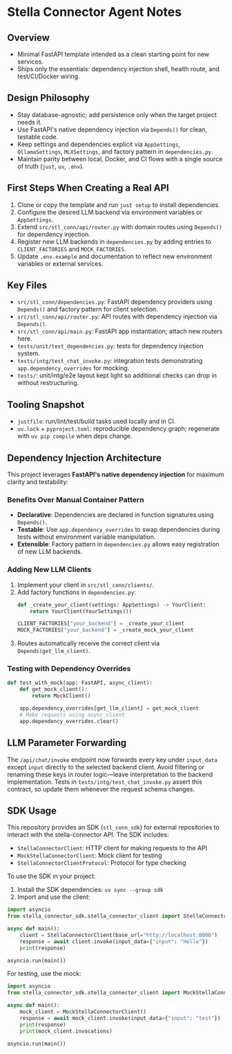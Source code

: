 # Stella Connector Agent Notes

## Overview
- Minimal FastAPI template intended as a clean starting point for new services.
- Ships only the essentials: dependency injection shell, health route, and test/CI/Docker wiring.

## Design Philosophy
- Stay database-agnostic; add persistence only when the target project needs it.
- Use FastAPI's native dependency injection via `Depends()` for clean, testable code.
- Keep settings and dependencies explicit via `AppSettings`, `OllamaSettings`, `MLXSettings`, and factory pattern in `dependencies.py`.
- Maintain parity between local, Docker, and CI flows with a single source of truth (`just`, `uv`, `.env`).

## First Steps When Creating a Real API
1. Clone or copy the template and run `just setup` to install dependencies.
2. Configure the desired LLM backend via environment variables or `AppSettings`.
3. Extend `src/stl_conn/api/router.py` with domain routes using `Depends()` for dependency injection.
4. Register new LLM backends in `dependencies.py` by adding entries to `CLIENT_FACTORIES` and `MOCK_FACTORIES`.
5. Update `.env.example` and documentation to reflect new environment variables or external services.

## Key Files
- `src/stl_conn/dependencies.py`: FastAPI dependency providers using `Depends()` and factory pattern for client selection.
- `src/stl_conn/api/router.py`: API routes with dependency injection via `Depends()`.
- `src/stl_conn/api/main.py`: FastAPI app instantiation; attach new routers here.
- `tests/unit/test_dependencies.py`: tests for dependency injection system.
- `tests/intg/test_chat_invoke.py`: integration tests demonstrating `app.dependency_overrides` for mocking.
- `tests/`: unit/intg/e2e layout kept light so additional checks can drop in without restructuring.

## Tooling Snapshot
- `justfile`: run/lint/test/build tasks used locally and in CI.
- `uv.lock` + `pyproject.toml`: reproducible dependency graph; regenerate with `uv pip compile` when deps change.

## Dependency Injection Architecture

This project leverages **FastAPI's native dependency injection** for maximum clarity and testability:

### Benefits Over Manual Container Pattern
- **Declarative**: Dependencies are declared in function signatures using `Depends()`.
- **Testable**: Use `app.dependency_overrides` to swap dependencies during tests without environment variable manipulation.
- **Extensible**: Factory pattern in `dependencies.py` allows easy registration of new LLM backends.

### Adding New LLM Clients
1. Implement your client in `src/stl_conn/clients/`.
2. Add factory functions in `dependencies.py`:
   ```python
   def _create_your_client(settings: AppSettings) -> YourClient:
       return YourClient(YourSettings())

   CLIENT_FACTORIES["your_backend"] = _create_your_client
   MOCK_FACTORIES["your_backend"] = _create_mock_your_client
   ```
3. Routes automatically receive the correct client via `Depends(get_llm_client)`.

### Testing with Dependency Overrides
```python
def test_with_mock(app: FastAPI, async_client):
    def get_mock_client():
        return MockClient()

    app.dependency_overrides[get_llm_client] = get_mock_client
    # Make requests using async_client
    app.dependency_overrides.clear()
```

## LLM Parameter Forwarding

The `/api/chat/invoke` endpoint now forwards every key under `input_data` except `input` directly to the selected backend client.
Avoid filtering or renaming these keys in router logic—leave interpretation to the backend implementation. Tests in
`tests/intg/test_chat_invoke.py` assert this contract, so update them whenever the request schema changes.

## SDK Usage

This repository provides an SDK (`stl_conn_sdk`) for external repositories to interact with the stella-connector API. The SDK includes:

- `StellaConnectorClient`: HTTP client for making requests to the API
- `MockStellaConnectorClient`: Mock client for testing
- `StellaConnectorClientProtocol`: Protocol for type checking

To use the SDK in your project:

1. Install the SDK dependencies: `uv sync --group sdk`
2. Import and use the client:

```python
import asyncio
from stella_connector_sdk.stella_connector_client import StellaConnectorClient

async def main():
    client = StellaConnectorClient(base_url="http://localhost:8000")
    response = await client.invoke(input_data={"input": "Hello"})
    print(response)

asyncio.run(main())
```

For testing, use the mock:

```python
import asyncio
from stella_connector_sdk.stella_connector_client import MockStellaConnectorClient

async def main():
    mock_client = MockStellaConnectorClient()
    response = await mock_client.invoke(input_data={"input": "test"})
    print(response)
    print(mock_client.invocations)

asyncio.run(main())
```
